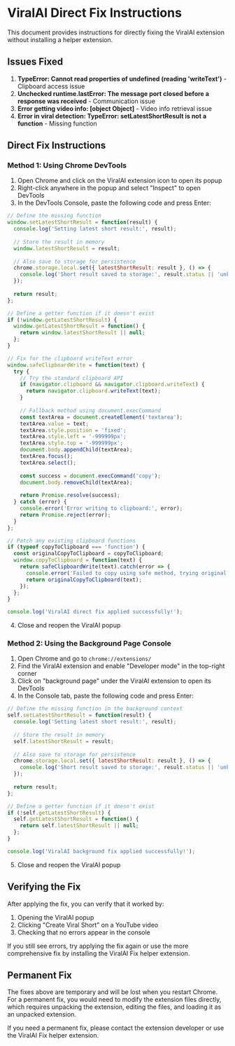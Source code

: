 # ViralAI Direct Fix Instructions

This document provides instructions for directly fixing the ViralAI extension without installing a helper extension.

## Issues Fixed

1. **TypeError: Cannot read properties of undefined (reading 'writeText')** - Clipboard access issue
2. **Unchecked runtime.lastError: The message port closed before a response was received** - Communication issue
3. **Error getting video info: [object Object]** - Video info retrieval issue
4. **Error in viral detection: TypeError: setLatestShortResult is not a function** - Missing function

## Direct Fix Instructions

### Method 1: Using Chrome DevTools

1. Open Chrome and click on the ViralAI extension icon to open its popup
2. Right-click anywhere in the popup and select "Inspect" to open DevTools
3. In the DevTools Console, paste the following code and press Enter:

```javascript
// Define the missing function
window.setLatestShortResult = function(result) {
  console.log('Setting latest short result:', result);
  
  // Store the result in memory
  window.latestShortResult = result;
  
  // Also save to storage for persistence
  chrome.storage.local.set({ latestShortResult: result }, () => {
    console.log('Short result saved to storage:', result.status || 'unknown');
  });
  
  return result;
};

// Define a getter function if it doesn't exist
if (!window.getLatestShortResult) {
  window.getLatestShortResult = function() {
    return window.latestShortResult || null;
  };
}

// Fix for the clipboard writeText error
window.safeClipboardWrite = function(text) {
  try {
    // Try the standard clipboard API
    if (navigator.clipboard && navigator.clipboard.writeText) {
      return navigator.clipboard.writeText(text);
    }
    
    // Fallback method using document.execCommand
    const textArea = document.createElement('textarea');
    textArea.value = text;
    textArea.style.position = 'fixed';
    textArea.style.left = '-999999px';
    textArea.style.top = '-999999px';
    document.body.appendChild(textArea);
    textArea.focus();
    textArea.select();
    
    const success = document.execCommand('copy');
    document.body.removeChild(textArea);
    
    return Promise.resolve(success);
  } catch (error) {
    console.error('Error writing to clipboard:', error);
    return Promise.reject(error);
  }
};

// Patch any existing clipboard functions
if (typeof copyToClipboard === 'function') {
  const originalCopyToClipboard = copyToClipboard;
  window.copyToClipboard = function(text) {
    return safeClipboardWrite(text).catch(error => {
      console.error('Failed to copy using safe method, trying original:', error);
      return originalCopyToClipboard(text);
    });
  };
}

console.log('ViralAI direct fix applied successfully!');
```

4. Close and reopen the ViralAI popup

### Method 2: Using the Background Page Console

1. Open Chrome and go to `chrome://extensions/`
2. Find the ViralAI extension and enable "Developer mode" in the top-right corner
3. Click on "background page" under the ViralAI extension to open its DevTools
4. In the Console tab, paste the following code and press Enter:

```javascript
// Define the missing function in the background context
self.setLatestShortResult = function(result) {
  console.log('Setting latest short result:', result);
  
  // Store the result in memory
  self.latestShortResult = result;
  
  // Also save to storage for persistence
  chrome.storage.local.set({ latestShortResult: result }, () => {
    console.log('Short result saved to storage:', result.status || 'unknown');
  });
  
  return result;
};

// Define a getter function if it doesn't exist
if (!self.getLatestShortResult) {
  self.getLatestShortResult = function() {
    return self.latestShortResult || null;
  };
}

console.log('ViralAI background fix applied successfully!');
```

5. Close and reopen the ViralAI popup

## Verifying the Fix

After applying the fix, you can verify that it worked by:

1. Opening the ViralAI popup
2. Clicking "Create Viral Short" on a YouTube video
3. Checking that no errors appear in the console

If you still see errors, try applying the fix again or use the more comprehensive fix by installing the ViralAI Fix helper extension.

## Permanent Fix

The fixes above are temporary and will be lost when you restart Chrome. For a permanent fix, you would need to modify the extension files directly, which requires unpacking the extension, editing the files, and loading it as an unpacked extension.

If you need a permanent fix, please contact the extension developer or use the ViralAI Fix helper extension.

